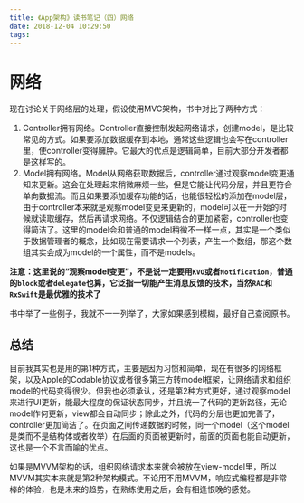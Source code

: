 ```yaml
---
title: 《App架构》读书笔记（四）网络
date: 2018-12-04 10:29:50
tags: 
---
```


# 网络

现在讨论关于网络层的处理，假设使用MVC架构，书中对比了两种方式：

1. Controller拥有网络。Controller直接控制发起网络请求，创建model，是比较常见的方式。如果要添加数据缓存到本地，通常这些逻辑也会写在controller里，使controller变得臃肿。它最大的优点是逻辑简单，目前大部分开发者都是这样写的。
2. Model拥有网络。Model从网络获取数据后，controller通过观察model变更通知来更新。这会在处理起来稍微麻烦一些，但是它能让代码分层，并且更符合单向数据流。而且如果要添加缓存功能的话，也能很轻松的添加在model层，由于controller本来就是观察model变更来更新的，model可以在一开始的时候就读取缓存，然后再请求网络。不仅逻辑结合的更加紧密，controller也变得简洁了。这里的model会和普通的model稍微不一样一点，其实是一个类似于数据管理者的概念，比如现在需要请求一个列表，产生一个数组，那这个数组其实会成为model的一个属性，而不是models。

**注意：这里说的“观察model变更”，不是说一定要用`KVO`或者`Notification`，普通的`block`或者`delegate`也算，它泛指一切能产生消息反馈的技术，当然`RAC`和`RxSwift`是最优雅的技术了**

书中举了一些例子，我就不一一列举了，大家如果感到模糊，最好自己查阅原书。

## 总结

目前我其实也是用的第1种方式，主要是因为习惯和简单，现在有很多的网络框架，以及Apple的Codable协议或者很多第三方转model框架，让网络请求和组织model的代码变得很少。但我也必须承认，还是第2种方式更好，通过观察model来进行UI更新，能最大程度的保证状态同步，并且统一了代码的更新路径，无论model作何更新，view都会自动同步；除此之外，代码的分层也更加完善了，controller更加简洁了。在页面之间传递数据的时候，同一个model（这个model是类而不是结构体或者枚举）在后面的页面被更新时，前面的页面也能自动更新，这也是一个不言而喻的优点。

如果是MVVM架构的话，组织网络请求本来就会被放在view-model里，所以MVVM其实本来就是第2种架构模式。不论用不用MVVM，响应式编程都是非常棒的体验，也是未来的趋势，在熟练使用之后，会有相逢恨晚的感觉。